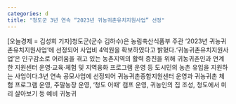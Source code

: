 ```yaml
---
categories: d
title: "청도군 3년 연속 “2023년 귀농귀촌유치지원사업” 선정"
---
```

[오늘경제 = 김성희 기자]청도군(군수 김하수)은 농림축산식품부 주관 ‘2023년 귀농귀촌유치지원사업’에 선정되어 사업비 4억원을 확보하였다고 밝혔다.‘귀농귀촌유치지원사업’은 인구감소로 어려움을 겪고 있는 농촌지역의 활력 증진을 위해 귀농귀촌인과 연계한 지원센터 운영·교육·체험 및 지역융화 프로그램 운영 등 도시민의 농촌 유입을 지원하는 사업이다.3년 연속 공모사업에 선정되어 귀농귀촌종합지원센터 운영과 귀농귀촌 체험 프로그램 운영, 주말농장 운영, ‘청도 어때’ 캠프 운영, 귀농인의 집 조성, 청도에서 미리 살아보기 등 예비 귀농귀